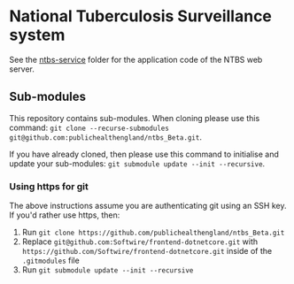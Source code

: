 # National Tuberculosis Surveillance system
See the [ntbs-service](./ntbs-service) folder for the application code of the NTBS web server.
 
## Sub-modules
This repository contains sub-modules. When cloning please use this command: 
`git clone --recurse-submodules git@github.com:publichealthengland/ntbs_Beta.git`.

If you have already cloned, then please use this command to initialise and update your sub-modules: 
`git submodule update --init --recursive`.

### Using https for git
The above instructions assume you are authenticating git using an SSH key. If you'd rather use https, then:

1. Run `git clone https://github.com/publichealthengland/ntbs_Beta.git` 
1. Replace `git@github.com:Softwire/frontend-dotnetcore.git` with `https://github.com/Softwire/frontend-dotnetcore.git` 
inside of the `.gitmodules` file
1. Run `git submodule update --init --recursive`